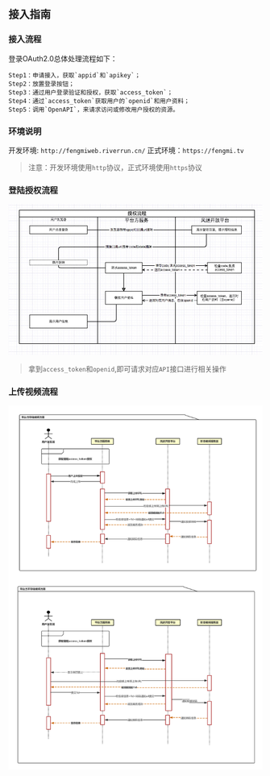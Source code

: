 ## 接入指南

### 接入流程

登录OAuth2.0总体处理流程如下：
```
Step1：申请接入，获取`appid`和`apikey`；
Step2：放置登录按钮；
Step3：通过用户登录验证和授权，获取`access_token`；
Step4：通过`access_token`获取用户的`openid`和用户资料；
Step5：调用`OpenAPI`，来请求访问或修改用户授权的资源。
```

### 环境说明

开发环境: `http://fengmiweb.riverrun.cn/`
正式环境：`https://fengmi.tv`

> 注意：开发环境使用`http`协议，正式环境使用`https`协议

### 登陆授权流程

![](../assets/auth_access_token.png)

> 拿到`access_token`和`openid`,即可请求对应`API`接口进行相关操作


### 上传视频流程

![](../assets/upload_video.png)